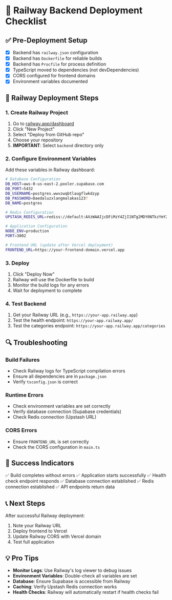 # 🚂 Railway Backend Deployment Checklist

## ✅ Pre-Deployment Setup

- [x] Backend has `railway.json` configuration
- [x] Backend has `Dockerfile` for reliable builds
- [x] Backend has `Procfile` for process definition
- [x] TypeScript moved to dependencies (not devDependencies)
- [x] CORS configured for frontend domains
- [x] Environment variables documented

## 🚀 Railway Deployment Steps

### 1. Create Railway Project
1. Go to [railway.app/dashboard](https://railway.app/dashboard)
2. Click "New Project"
3. Select "Deploy from GitHub repo"
4. Choose your repository
5. **IMPORTANT**: Select `backend` directory only

### 2. Configure Environment Variables
Add these variables in Railway dashboard:

```bash
# Database Configuration
DB_HOST=aws-0-us-east-2.pooler.supabase.com
DB_PORT=5432
DB_USERNAME=postgres.wwvzwqbtlaugflwkdzyp
DB_PASSWORD=Daedaluzxlangmalakas123?
DB_NAME=postgres

# Redis Configuration
UPSTASH_REDIS_URL=rediss://default:AXzWAAIjcDFiMzY4ZjI1NTg2MDY0NTkzYmY2MTUyNTQ3ZDg0NTE0MnAxMA@able-snipe-31958.upstash.io:6379

# Application Configuration
NODE_ENV=production
PORT=3002

# Frontend URL (update after Vercel deployment)
FRONTEND_URL=https://your-frontend-domain.vercel.app
```

### 3. Deploy
1. Click "Deploy Now"
2. Railway will use the Dockerfile to build
3. Monitor the build logs for any errors
4. Wait for deployment to complete

### 4. Test Backend
1. Get your Railway URL (e.g., `https://your-app.railway.app`)
2. Test the health endpoint: `https://your-app.railway.app/`
3. Test the categories endpoint: `https://your-app.railway.app/categories`

## 🔍 Troubleshooting

### Build Failures
- Check Railway logs for TypeScript compilation errors
- Ensure all dependencies are in `package.json`
- Verify `tsconfig.json` is correct

### Runtime Errors
- Check environment variables are set correctly
- Verify database connection (Supabase credentials)
- Check Redis connection (Upstash URL)

### CORS Errors
- Ensure `FRONTEND_URL` is set correctly
- Check the CORS configuration in `main.ts`

## 🎯 Success Indicators

✅ Build completes without errors
✅ Application starts successfully
✅ Health check endpoint responds
✅ Database connection established
✅ Redis connection established
✅ API endpoints return data

## 📞 Next Steps

After successful Railway deployment:
1. Note your Railway URL
2. Deploy frontend to Vercel
3. Update Railway CORS with Vercel domain
4. Test full application

## 💡 Pro Tips

- **Monitor Logs**: Use Railway's log viewer to debug issues
- **Environment Variables**: Double-check all variables are set
- **Database**: Ensure Supabase is accessible from Railway
- **Caching**: Verify Upstash Redis connection works
- **Health Checks**: Railway will automatically restart if health checks fail
